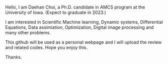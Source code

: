 Hello, I am Daehan Choi, a Ph.D. candidate in AMCS program at the University of Iowa. (Expect to graduate in 2023.)

I am interested in Scientific Machine learning, Dynamic systems, Differential Equations, Data assimiation, Optimization, Digital image processing and many other problems.

This github will be used as a personal webpage and I will upload the review and related codes. Hope you enjoy this.

Thanks.
